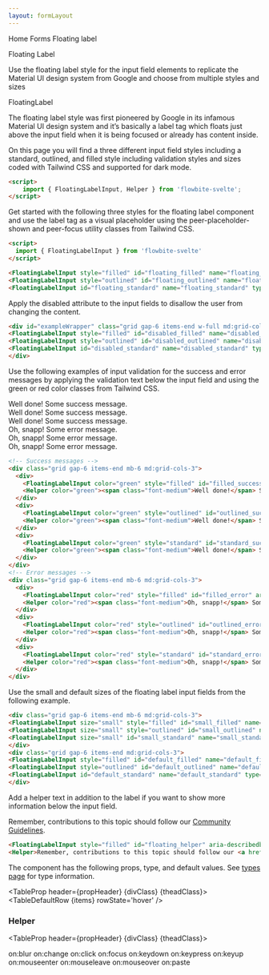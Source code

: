 ```yaml
---
layout: formLayout
---
```


<script>
  import { Htwo, ExampleDiv, GitHubSource, CompoDescription, TableProp, TableDefaultRow} from '../utils'
  import { FloatingLabelInput, Helper, Breadcrumb, BreadcrumbItem, Badge, Heading } from '$lib'
  
  import componentProps from '../props/FloatingLabelInput.json'
   import componentProps2 from '../props/Helper.json'
  let items = componentProps.props
  let items2 = componentProps2.props
  
  let propHeader = ['Name', 'Type', 'Default']
  let divClass='w-full relative overflow-x-auto shadow-md sm:rounded-lg py-4'
  let theadClass ='text-xs text-gray-700 uppercase bg-gray-50 dark:bg-gray-700 dark:text-white'
</script>

<Breadcrumb class="pb-8">
  <BreadcrumbItem href="/" home >Home</BreadcrumbItem>
  <BreadcrumbItem href="/forms/" rel="external">Forms</BreadcrumbItem>
  <BreadcrumbItem>Floating label</BreadcrumbItem>
</Breadcrumb>

<Heading class="mb-2" tag="h1" customSize="text-3xl">Floating Label</Heading>

<CompoDescription>Use the floating label style for the input field elements to replicate the Material UI design system from Google and choose from multiple styles and sizes</CompoDescription>

<ExampleDiv>
<GitHubSource href="forms/FloatingLabelInput.svelte">FloatingLabel</GitHubSource>
</ExampleDiv>

The floating label style was first pioneered by Google in its infamous Material UI design system and it’s basically a label tag which floats just above the input field when it is being focused or already has content inside.

On this page you will find a three different input field styles including a standard, outlined, and filled style including validation styles and sizes coded with Tailwind CSS and supported for dark mode.

<Htwo label="Setup" />

```html
<script>
	import { FloatingLabelInput, Helper } from 'flowbite-svelte';
</script>
```

<Htwo label="Floating label examples" />

Get started with the following three styles for the floating label component and use the label tag as a visual placeholder using the peer-placeholder-shown and peer-focus utility classes from Tailwind CSS.

<ExampleDiv>
<div id="exampleWrapper" class="grid gap-6 items-end w-full md:grid-cols-3">
<FloatingLabelInput style="filled" id="floating_filled" name="floating_filled" type="text" label="Floating filled"/>
<FloatingLabelInput style="outlined" id="floating_outlined" name="floating_outlined" type="text" label="Floating outlined" />
<FloatingLabelInput id="floating_standard" name="floating_standard" type="text" label="Floating standard" />
</div>
</ExampleDiv>

```html
<script>
  import { FloatingLabelInput } from 'flowbite-svelte'
</script>

<FloatingLabelInput style="filled" id="floating_filled" name="floating_filled" type="text" label="Floating filled"/>
<FloatingLabelInput style="outlined" id="floating_outlined" name="floating_outlined" type="text" label="Floating outlined" />
<FloatingLabelInput id="floating_standard" name="floating_standard" type="text" label="Floating standard" />
```

<Htwo label="Disabled state" />

Apply the disabled attribute to the input fields to disallow the user from changing the content.

<ExampleDiv>
<div id="exampleWrapper" class="grid gap-6 items-end w-full md:grid-cols-3">
<FloatingLabelInput style="filled" id="disabled_filled" name="disabled_filled" type="text" label="Disabled filled" disabled/>
<FloatingLabelInput style="outlined" id="disabled_outlined" name="disabled_outlined" type="text" label="Disabled outlined" disabled/>
<FloatingLabelInput id="disabled_standard" name="disabled_standard" type="text" label="Disabled standard" disabled/>
</div>
</ExampleDiv>

```html
<div id="exampleWrapper" class="grid gap-6 items-end w-full md:grid-cols-3">
<FloatingLabelInput style="filled" id="disabled_filled" name="disabled_filled" type="text" label="Disabled filled" disabled/>
<FloatingLabelInput style="outlined" id="disabled_outlined" name="disabled_outlined" type="text" label="Disabled outlined" disabled/>
<FloatingLabelInput id="disabled_standard" name="disabled_standard" type="text" label="Disabled standard" disabled/>
</div>
```

<Htwo label="Validation" />

Use the following examples of input validation for the success and error messages by applying the validation text below the input field and using the green or red color classes from Tailwind CSS.

<ExampleDiv>
<!-- Success messages -->
<div class="grid gap-6 items-end mb-6 md:grid-cols-3">
  <div>
    <FloatingLabelInput color="green" style="filled" id="filled_success" aria-describedby="filled_success_help" name="filled_success" type="text" label="Filled success"/>
    <Helper color="green"><span class="font-medium">Well done!</span> Some success message.</Helper>
  </div>
  <div>
    <FloatingLabelInput color="green" style="outlined" id="outlined_success" aria-describedby="outlined_success_help" name="outlined_success" type="text" label="Outlined success"/>
    <Helper color="green"><span class="font-medium">Well done!</span> Some success message.</Helper>
  </div>
  <div>
    <FloatingLabelInput color="green" style="standard" id="standard_success" aria-describedby="standard_success_help" name="standard_success" type="text" label="Standard success"/>
    <Helper color="green"><span class="font-medium">Well done!</span> Some success message.</Helper>
  </div>
</div>
<!-- Error messages -->
<div class="grid gap-6 items-end mb-6 md:grid-cols-3">
  <div>
    <FloatingLabelInput color="red" style="filled" id="filled_error" aria-describedby="filled_error_help" name="filled_error" type="text" label="Filled error"/>
    <Helper color="red"><span class="font-medium">Oh, snapp!</span> Some error message.</Helper>
  </div>
  <div>
    <FloatingLabelInput color="red" style="outlined" id="outlined_error" aria-describedby="outlined_error_help" name="outlined_success" type="text" label="Outlined error"/>
    <Helper color="red"><span class="font-medium">Oh, snapp!</span> Some error message.</Helper>
  </div>
  <div>
    <FloatingLabelInput color="red" style="standard" id="standard_error" aria-describedby="standard_error_help" name="standard_success" type="text" label="Standard error"/>
    <Helper color="red"><span class="font-medium">Oh, snapp!</span> Some error message.</Helper>
  </div>
</div>
</ExampleDiv>

```html
<!-- Success messages -->
<div class="grid gap-6 items-end mb-6 md:grid-cols-3">
  <div>
    <FloatingLabelInput color="green" style="filled" id="filled_success" aria-describedby="filled_success_help" name="filled_success" type="text" label="Filled success"/>
    <Helper color="green"><span class="font-medium">Well done!</span> Some success message.</Helper>
  </div>
  <div>
    <FloatingLabelInput color="green" style="outlined" id="outlined_success" aria-describedby="outlined_success_help" name="outlined_success" type="text" label="Outlined success"/>
    <Helper color="green"><span class="font-medium">Well done!</span> Some success message.</Helper>
  </div>
  <div>
    <FloatingLabelInput color="green" style="standard" id="standard_success" aria-describedby="standard_success_help" name="standard_success" type="text" label="Standard success"/>
    <Helper color="green"><span class="font-medium">Well done!</span> Some success message.</Helper>
  </div>
</div>
<!-- Error messages -->
<div class="grid gap-6 items-end mb-6 md:grid-cols-3">
  <div>
    <FloatingLabelInput color="red" style="filled" id="filled_error" aria-describedby="filled_error_help" name="filled_error" type="text" label="Filled error"/>
    <Helper color="red"><span class="font-medium">Oh, snapp!</span> Some error message.</Helper>
  </div>
  <div>
    <FloatingLabelInput color="red" style="outlined" id="outlined_error" aria-describedby="outlined_error_help" name="outlined_success" type="text" label="Outlined error"/>
    <Helper color="red"><span class="font-medium">Oh, snapp!</span> Some error message.</Helper>
  </div>
  <div>
    <FloatingLabelInput color="red" style="standard" id="standard_error" aria-describedby="standard_error_help" name="standard_success" type="text" label="Standard error"/>
    <Helper color="red"><span class="font-medium">Oh, snapp!</span> Some error message.</Helper>
  </div>
</div>
```

<Htwo label="Sizes" />

Use the small and default sizes of the floating label input fields from the following example.

<ExampleDiv>
<div class="grid gap-6 items-end mb-6 md:grid-cols-3">
<FloatingLabelInput size="small" style="filled" id="small_filled" name="small_filled" type="text" label="Small filled"/>
<FloatingLabelInput size="small" style="outlined" id="small_outlined" name="small_outlined" type="text" label="Small outlined" />
<FloatingLabelInput size="small" id="small_standard" name="small_standard" type="text" label="Small standard" />
</div>
<div class="grid gap-6 items-end md:grid-cols-3">
<FloatingLabelInput style="filled" id="default_filled" name="default_filled" type="text" label="Default filled"/>
<FloatingLabelInput style="outlined" id="default_outlined" name="default_outlined" type="text" label="Default outlined" />
<FloatingLabelInput id="default_standard" name="default_standard" type="text" label="Default standard" />
</div>
</ExampleDiv>

```html
<div class="grid gap-6 items-end mb-6 md:grid-cols-3">
<FloatingLabelInput size="small" style="filled" id="small_filled" name="small_filled" type="text" label="Small filled"/>
<FloatingLabelInput size="small" style="outlined" id="small_outlined" name="small_outlined" type="text" label="Small outlined" />
<FloatingLabelInput size="small" id="small_standard" name="small_standard" type="text" label="Small standard" />
</div>
<div class="grid gap-6 items-end md:grid-cols-3">
<FloatingLabelInput style="filled" id="default_filled" name="default_filled" type="text" label="Default filled"/>
<FloatingLabelInput style="outlined" id="default_outlined" name="default_outlined" type="text" label="Default outlined" />
<FloatingLabelInput id="default_standard" name="default_standard" type="text" label="Default standard" />
</div>
```

<Htwo label="Helper text" />

Add a helper text in addition to the label if you want to show more information below the input field.

<ExampleDiv>
<FloatingLabelInput style="filled" id="floating_helper" aria-describedby="floating_helper_text" name="floating_helper" type="text" label="Floating helper"/>
<Helper>Remember, contributions to this topic should follow our <a href="/" class="text-blue-600 dark:text-blue-500 hover:underline">Community Guidelines</a>.</Helper>
</ExampleDiv>

```html
<FloatingLabelInput style="filled" id="floating_helper" aria-describedby="floating_helper_text" name="floating_helper" type="text" label="Floating helper"/>
<Helper>Remember, contributions to this topic should follow our <a href="/" class="text-blue-600 dark:text-blue-500 hover:underline">Community Guidelines</a>.</Helper>
```

<Htwo label="Props" />

The component has the following props, type, and default values. See <a href="/pages/types">types 
 page</a> for type information.

<TableProp header={propHeader} {divClass} {theadClass}>
  <TableDefaultRow {items} rowState='hover' />
</TableProp>

<h3 class='text-xl w-full dark:text-white py-4'>Helper</h3>

<TableProp header={propHeader} {divClass} {theadClass}>
<TableDefaultRow items={items2} rowState='hover' />
</TableProp>

<Htwo label="Forwarded Events" />

<div class="flex flex-wrap gap-2">
<Badge large={true}>on:blur</Badge>
<Badge large={true}>on:change</Badge>
<Badge large={true}>on:click</Badge>
<Badge large={true}>on:focus</Badge>
<Badge large={true}>on:keydown</Badge>
<Badge large={true}>on:keypress</Badge>
<Badge large={true}>on:keyup</Badge>
<Badge large={true}>on:mouseenter</Badge>
<Badge large={true}>on:mouseleave</Badge>
<Badge large={true}>on:mouseover</Badge>
<Badge large={true}>on:paste</Badge>
</div>
